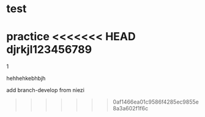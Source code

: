 # test
practice
<<<<<<< HEAD
djrkjl123456789
=======
1

hehhehkebhbjh

add branch-develop from niezi
>>>>>>> 0af1466ea01c9586f4285ec9855e8a3a602f1f6c
